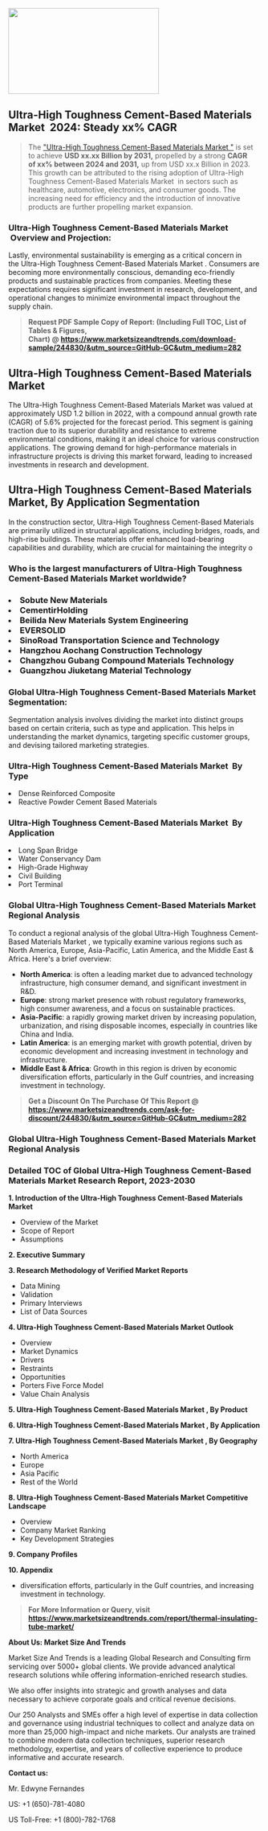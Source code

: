 <p><img class="alignnone size-medium wp-image-20088" src="https://ffe5etoiles.com/wp-content/uploads/2024/12/MST1-300x171.png" alt="" width="300" height="171" /></p><h2 id="ember46" class="ember-view reader-text-block__heading-2">Ultra-High Toughness Cement-Based Materials Market &nbsp;2024: Steady&nbsp;xx% CAGR</h2><blockquote id="ember47" class="ember-view reader-text-block__blockquote">The&nbsp;<a class="app-aware-link " href="https://www.marketsizeandtrends.com/download-sample/244830/&utm_source=GitHub-GC&utm_medium=282" target="_blank" data-test-app-aware-link="">"Ultra-High Toughness Cement-Based Materials Market "</a>&nbsp;is set to achieve&nbsp;<strong>USD&nbsp;xx.xx&nbsp;Billion by 2031,</strong>&nbsp;propelled by a strong&nbsp;<strong>CAGR of&nbsp;xx% between 2024 and 2031,</strong>&nbsp;up from USD xx.x Billion in 2023. This growth can be attributed to the rising adoption of&nbsp;Ultra-High Toughness Cement-Based Materials Market &nbsp;in sectors such as healthcare, automotive, electronics, and consumer goods. The increasing need for efficiency and the introduction of innovative products are further propelling market expansion.</blockquote><h3 id="ember48" class="ember-view reader-text-block__heading-3">Ultra-High Toughness Cement-Based Materials Market &nbsp;Overview and Projection:</h3><p id="ember49" class="ember-view reader-text-block__paragraph">Lastly, environmental sustainability is emerging as a critical concern in the&nbsp;Ultra-High Toughness Cement-Based Materials Market . Consumers are becoming more environmentally conscious, demanding eco-friendly products and sustainable practices from companies. Meeting these expectations requires significant investment in research, development, and operational changes to minimize environmental impact throughout the supply chain.</p><blockquote id="ember50" class="ember-view reader-text-block__blockquote"><strong>Request PDF Sample Copy of Report: (Including Full TOC, List of Tables &amp; Figures, Chart)&nbsp;@&nbsp;<strong><a href="https://www.marketsizeandtrends.com/download-sample/244830/&utm_source=GitHub-GC&utm_medium=282" target="_blank">https://www.marketsizeandtrends.com/download-sample/244830/&utm_source=GitHub-GC&utm_medium=282</a></strong></strong></blockquote><h3 class=""><h2>Ultra-High Toughness Cement-Based Materials Market</h2><p>The Ultra-High Toughness Cement-Based Materials Market was valued at approximately USD 1.2 billion in 2022, with a compound annual growth rate (CAGR) of 5.6% projected for the forecast period. This segment is gaining traction due to its superior durability and resistance to extreme environmental conditions, making it an ideal choice for various construction applications. The growing demand for high-performance materials in infrastructure projects is driving this market forward, leading to increased investments in research and development.</p><h2>Ultra-High Toughness Cement-Based Materials Market, By Application Segmentation</h2><p>In the construction sector, Ultra-High Toughness Cement-Based Materials are primarily utilized in structural applications, including bridges, roads, and high-rise buildings. These materials offer enhanced load-bearing capabilities and durability, which are crucial for maintaining the integrity o</h3><h3 id="" class="">Who is the largest manufacturers of&nbsp;Ultra-High Toughness Cement-Based Materials Market worldwide?</h3><h3 class=""></Li><Li>Sobute New Materials</Li><Li> CementirHolding</Li><Li> Beilida New Materials System Engineering</Li><Li> EVERSOLID</Li><Li> SinoRoad Transportation Science and Technology</Li><Li> Hangzhou Aochang Construction Technology</Li><Li> Changzhou Gubang Compound Materials Technology</Li><Li> Guangzhou Jiuketang Material Technology</h3><h3 id="ember53" class="ember-view reader-text-block__heading-3">Global&nbsp;Ultra-High Toughness Cement-Based Materials Market Segmentation:</h3><p id="ember54" class="ember-view reader-text-block__paragraph">Segmentation analysis involves dividing the market into distinct groups based on certain criteria, such as type and application. This helps in understanding the market dynamics, targeting specific customer groups, and devising tailored marketing strategies.</p><h3 id="" class="">Ultra-High Toughness Cement-Based Materials Market &nbsp;By Type</h3><p></Li><Li>Dense Reinforced Composite</Li><Li> Reactive Powder Cement Based Materials</p><h3 id="" class="">Ultra-High Toughness Cement-Based Materials Market &nbsp;By Application</h3><p class=""></Li><Li>Long Span Bridge</Li><Li> Water Conservancy Dam</Li><Li> High-Grade Highway</Li><Li> Civil Building</Li><Li> Port Terminal</p><h3 id="ember62" class="ember-view reader-text-block__heading-3">Global Ultra-High Toughness Cement-Based Materials Market Regional Analysis</h3><p id="ember63" class="ember-view reader-text-block__paragraph">To conduct a regional analysis of the global Ultra-High Toughness Cement-Based Materials Market , we typically examine various regions such as North America, Europe, Asia-Pacific, Latin America, and the Middle East &amp; Africa. Here's a brief overview:</p><ul><li><strong>North America</strong>: is often a leading market due to advanced technology infrastructure, high consumer demand, and significant investment in R&amp;D.</li><li><strong>Europe</strong>: strong market presence with robust regulatory frameworks, high consumer awareness, and a focus on sustainable practices.</li><li><strong>Asia-Pacific</strong>: a rapidly growing market driven by increasing population, urbanization, and rising disposable incomes, especially in countries like China and India.</li><li><strong>Latin America</strong>: is an emerging market with growth potential, driven by economic development and increasing investment in technology and infrastructure.</li><li><strong>Middle East &amp; Africa</strong>: Growth in this region is driven by economic diversification efforts, particularly in the Gulf countries, and increasing investment in technology.</li></ul><blockquote id="ember61" class="ember-view reader-text-block__blockquote"><strong>Get a Discount On The Purchase Of This Report @ <strong><a href="https://html-cleaner.com/" target="">https://www.marketsizeandtrends.com/ask-for-discount/244830/&utm_source=GitHub-GC&utm_medium=282</a></strong></strong></blockquote><h3 id="ember62" class="ember-view reader-text-block__heading-3">Global Ultra-High Toughness Cement-Based Materials Market Regional Analysis</h3><h3 id="" class="">Detailed TOC of Global Ultra-High Toughness Cement-Based Materials Market Research Report, 2023-2030</h3><p id="" class=""><strong>1. Introduction of the Ultra-High Toughness Cement-Based Materials Market </strong></p><ul><li>Overview of the Market</li><li>Scope of Report</li><li>Assumptions</li></ul><p id="" class=""><strong>2. Executive Summary</strong></p><p id="" class=""><strong>3. Research Methodology of Verified Market Reports</strong></p><ul><li>Data Mining</li><li>Validation</li><li>Primary Interviews</li><li>List of Data Sources</li></ul><p id="" class=""><strong>4. Ultra-High Toughness Cement-Based Materials Market Outlook</strong></p><ul><li>Overview</li><li>Market Dynamics</li><li>Drivers</li><li>Restraints</li><li>Opportunities</li><li>Porters Five Force Model</li><li>Value Chain Analysis</li></ul><p id="" class=""><strong>5. Ultra-High Toughness Cement-Based Materials Market , By Product</strong></p><p id="" class=""><strong>6. Ultra-High Toughness Cement-Based Materials Market , By Application</strong></p><p id="" class=""><strong>7. Ultra-High Toughness Cement-Based Materials Market , By Geography</strong></p><ul><li>North America</li><li>Europe</li><li>Asia Pacific</li><li>Rest of the World</li></ul><p id="" class=""><strong>8. Ultra-High Toughness Cement-Based Materials Market Competitive Landscape</strong></p><ul><li>Overview</li><li>Company Market Ranking</li><li>Key Development Strategies</li></ul><p id="" class=""><strong>9. Company Profiles</strong></p><p id="" class=""><strong>10. Appendix</strong></p><ul><li>diversification efforts, particularly in the Gulf countries, and increasing investment in technology.</li></ul><blockquote id="ember65" class="ember-view reader-text-block__blockquote"><strong>For More Information or Query, visit <strong><strong><a href="https://html-cleaner.com/" target="">https://www.marketsizeandtrends.com/report/thermal-insulating-tube-market/</a></strong></strong></strong></blockquote><p id="" class=""><strong>About Us: Market Size And Trends</strong></p><p id="" class="">Market Size And Trends is a leading Global Research and Consulting firm servicing over 5000+ global clients. We provide advanced analytical research solutions while offering information-enriched research studies.</p><p id="" class="">We also offer insights into strategic and growth analyses and data necessary to achieve corporate goals and critical revenue decisions.</p><p id="" class="">Our 250 Analysts and SMEs offer a high level of expertise in data collection and governance using industrial techniques to collect and analyze data on more than 25,000 high-impact and niche markets. Our analysts are trained to combine modern data collection techniques, superior research methodology, expertise, and years of collective experience to produce informative and accurate research.</p><p id="" class=""><strong>Contact us:</strong></p><p id="" class="">Mr. Edwyne Fernandes</p><p id="" class="">US: +1 (650)-781-4080</p><p id="" class="">US Toll-Free: +1 (800)-782-1768</p>
